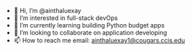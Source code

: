 - 👋 Hi, I’m @ainthaluexay
- 👀 I’m interested in full-stack devOps
- 🌱 I’m currently learning building Python budget apps
- 💞️ I’m looking to collaborate on application developing
- 📫 How to reach me email: ainthaluexay1@cougars.ccis.edu

<!---
ainthaluexay/ainthaluexay is a ✨ special ✨ repository because its `README.md` (this file) appears on your GitHub profile.
You can click the Preview link to take a look at your changes.
--->
